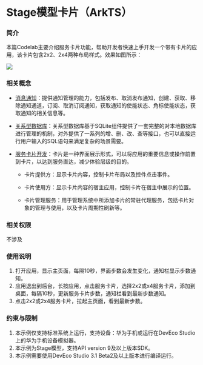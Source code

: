 # Stage模型卡片（ArkTS）

### 简介
本篇Codelab主要介绍服务卡片功能，帮助开发者快速上手开发一个带有卡片的应用，该卡片包含2x2、2x4两种布局样式。效果如图所示：

![](screenshots/device/steps_card.gif)

### 相关概念

- [消息通知](https://developer.harmonyos.com/cn/docs/documentation/doc-references/js-apis-notification-0000001333321097)：提供通知管理的能力，包括发布、取消发布通知，创建、获取、移除通知通道，订阅、取消订阅通知，获取通知的使能状态、角标使能状态，获取通知的相关信息等。

- [关系型数据库](https://developer.harmonyos.com/cn/docs/documentation/doc-references/js-apis-data-rdb-0000001281001102)：关系型数据库基于SQLite组件提供了一套完整的对本地数据库进行管理的机制，对外提供了一系列的增、删、改、查等接口，也可以直接运行用户输入的SQL语句来满足复杂的场景需要。

- [服务卡片开发](https://developer.harmonyos.com/cn/docs/documentation/doc-references-V3/js-apis-app-form-formextensionability-0000001478181537-V3?catalogVersion=V3)：卡片是一种界面展示形式，可以将应用的重要信息或操作前置到卡片，以达到服务直达，减少体验层级的目的。
 
  - 卡片提供方：显示卡片内容，控制卡片布局以及控件点击事件。

  - 卡片使用方：显示卡片内容的宿主应用，控制卡片在宿主中展示的位置。

  - 卡片管理服务：用于管理系统中所添加卡片的常驻代理服务，包括卡片对象的管理与使用，以及卡片周期性刷新等。


### 相关权限

不涉及

### 使用说明

1. 打开应用，显示主页面，每隔10秒，界面步数会发生变化，通知栏显示步数通知。
2. 应用退出到后台，长按应用，点击服务卡片，选择2x2或x4服务卡片，添加到桌面，每隔10秒，更新服务卡片步数，通知栏看到最新步数通知。
3. 点击2x2或2x4服务卡片，拉起主页面，看到最新步数。

### 约束与限制

1. 本示例仅支持标准系统上运行，支持设备：华为手机或运行在DevEco Studio上的华为手机设备模拟器。
2. 本示例为Stage模型，支持API version 9及以上版本SDK。
3. 本示例需要使用DevEco Studio 3.1 Beta2及以上版本进行编译运行。

